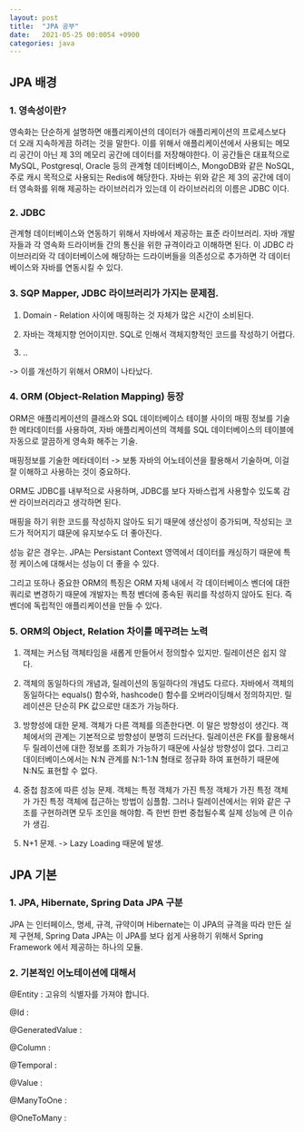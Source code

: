 ```yaml
---
layout: post
title:  "JPA 공부"
date:   2021-05-25 00:0054 +0900
categories: java
---
```


## JPA 배경

### 1. 영속성이란?

영속화는 단순하게 설명하면 애플리케이션의 데이터가 애플리케이션의 프로세스보다 더 오래 지속하게끔 하려는 것을 말한다. 이를 위해서 애플리케이션에서 사용되는 메모리 공간이 아닌 제 3의 메모리 공간에
데이터를 저장해야한다. 이 공간들은 대표적으로 MySQL, Postgresql, Oracle 등의 관계형 데이터베이스, MongoDB와 같은 NoSQL, 주로 캐시 목적으로 사용되는 Redis에 해당한다.
자바는 위와 같은 제 3의 공간에 데이터 영속화를 위해 제공하는 라이브러리가 있는데 이 라이브러리의 이름은 JDBC 이다.

### 2. JDBC

관계형 데이터베이스와 연동하기 위해서 자바에서 제공하는 표준 라이브러리. 자바 개발자들과 각 영속화 드라이버들 간의 통신을 위한 규격이라고 이해하면 된다. 
이 JDBC 라이브러리와 각 데이터베이스에 해당하는 드라이버들을 의존성으로 추가하면 각 데이터베이스와 자바를 연동시킬 수 있다.

### 3. SQP Mapper, JDBC 라이브러리가 가지는 문제점.

1. Domain - Relation 사이에 매핑하는 것 자체가 많은 시간이 소비된다.

2. 자바는 객체지향 언어이지만. SQL로 인해서 객체지향적인 코드를 작성하기 어렵다.

3. ..

-> 이를 개선하기 위해서 ORM이 나타났다.

### 4. ORM (Object-Relation Mapping) 등장

ORM은 애플리케이션의 클래스와 SQL 데이터베이스 테이블 사이의 매핑 정보를 기술한 메타데이터를 사용하여, 자바 애플리케이션의 객체를 SQL 데이터베이스의 테이블에 자동으로 깔끔하게 영속화 해주는 기술.

매핑정보를 기술한 메타데이터 -> 보통 자바의 어노테이션을 활용해서 기술하며, 이걸 잘 이해하고 사용하는 것이 중요하다.

ORM도 JDBC를 내부적으로 사용하며, JDBC를 보다 자바스럽게 사용할수 있도록 감싼 라이브러리라고 생각하면 된다.

매핑을 하기 위한 코드를 작성하지 않아도 되기 때문에 생산성이 증가되며, 작성되는 코드가 적어지기 떄문에 유지보수도 더 좋아진다.

성능 같은 경우는. JPA는 Persistant Context 영역에서 데이터를 캐싱하기 때문에 특정 케이스에 대해서는 성능이 더 좋을 수 있다.

그리고 또하나 중요한 ORM의 특징은 ORM 자체 내에서 각 데이터베이스 벤더에 대한 쿼리로 변경하기 때문에 개발자는 특정 벤더에 종속된 쿼리를 작성하지 않아도 된다. 즉 벤더에 독립적인 애플리케이션을 만들 수 있다.

### 5. ORM의 Object, Relation 차이를 메꾸려는 노력

1. 객체는 커스텀 객체타임을 새롭게 만들어서 정의할수 있지만. 릴레이션은 쉽지 않다.

2. 객체의 동일하다의 개념과, 릴레이션의 동일하다의 개념도 다르다.
자바에서 객체의 동일하다는 equals() 함수와, hashcode() 함수를 오버라이딩해서 정의하지만. 릴레이션은 단순히 PK 값으로만 대조가 가능하다.

3. 방향성에 대한 문제.
객체가 다른 객체를 의존한다면. 이 말은 방향성이 생긴다. 객체에서의 관계는 기본적으로 방향성이 분명히 드러난다.
릴레이션은 FK를 활용해서 두 릴레이션에 대한 정보를 조회가 가능하기 때문에 사실상 방향성이 없다.
그리고 데이터베이스에서는 N:N 관계를 N:1-1:N 형태로 정규화 하여 표현하기 때문에 N:N도 표현할 수 없다.

4. 중첩 참조에 따른 성능 문제.
객체는 특정 객체가 가진 특정 객체가 가진 특정 객체가 가진 특정 객체에 접근하는 방법이 심플함.
그러나 릴레이션에서는 위와 같은 구조를 구현하려면 모두 조인을 해야함. 즉 한번 한번 중첩될수록 실제 성능에 큰 이슈가 생김.

5. N+1 문제. -> Lazy Loading 때문에 발생.


## JPA 기본

### 1. JPA, Hibernate, Spring Data JPA 구분

JPA 는 인터페이스, 명세, 규격, 규약이며 Hibernate는 이 JPA의 규격을 따라 만든 실제 구현체, Spring Data JPA는 이 JPA를 보다 쉽게 사용하기 위해서 Spring Framework 에서 제공하는 하나의 모듈.

### 2. 기본적인 어노테이션에 대해서

@Entity : 고유의 식별자를 가져야 합니다.

@Id :

@GeneratedValue :

@Column : 

@Temporal : 

@Value : 

@ManyToOne :

@OneToMany : 



